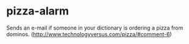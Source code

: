 # pizza-alarm
Sends an e-mail if someone in your dictionary is ordering a pizza from dominos. 
(http://www.technologyversus.com/pizza/#comment-6)
